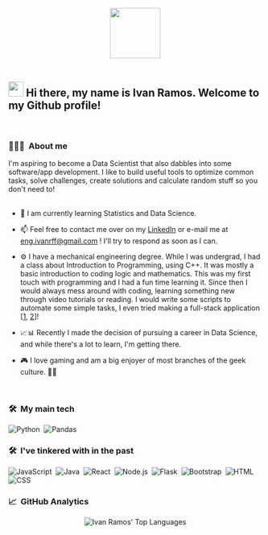 <br/>
<div id="header" align="center">
  <img src="https://media.giphy.com/media/M9gbBd9nbDrOTu1Mqx/giphy.gif" width="100"/>
</div>
</br>

<h2><img src="https://github.com/abdoachhoubi/abdoachhoubi/blob/main/gifs/Hi.gif" width="30"> Hi there, my name is Ivan Ramos. Welcome to my Github profile!</h2>
<br/>

### 👨🏻‍💻 &nbsp;About me

I'm aspiring to become a Data Scientist that also dabbles into some software/app development. I like to build useful tools to optimize common tasks, solve challenges, create solutions and calculate random stuff so you don't need to!
<br/>
<br/>

<!-- - 🔭 Currently working on -->

- 🌱 I am currently learning Statistics and Data Science.
<!-- - 👯 I’m looking to collaborate on ... -->
<!-- - 🤔 I’m looking for help with ... -->
<!-- - 💬 Ask me about ... -->
- 📫 Feel free to contact me over on my [LinkedIn](https://www.linkedin.com/in/ivanrff/) or e-mail me at eng.ivanrff@gmail.com ! I'll try to respond as soon as I can.

- ⚙️ I have a mechanical engineering degree. While I was undergrad, I had a class about Introduction to Programming, using C++. It was mostly a basic introduction to coding logic and mathematics. This was my first touch with programming and I had a fun time learning it. Since then I would always mess around with coding, learning something new through video tutorials or reading. I would write some scripts to automate some simple tasks, I even tried making a full-stack application [[1](https://github.com/ivanrff/frontend-crypto-ecommerce), [2](https://github.com/ivanrff/backend-crypto-ecommerce)]!

- 📈📊 Recently I made the decision of pursuing a career in Data Science, and while there's a lot to learn, I'm getting there.

- 🎮 I love gaming and am a big enjoyer of most branches of the geek culture. 🧙‍♂️
<br/>

### 🛠 &nbsp;My main tech

![Python](https://img.shields.io/badge/-Python-1A3057?style=flat&logo=python)&nbsp;
![Pandas](https://img.shields.io/badge/-Pandas-1A3057?style=flat&logo=pandas)&nbsp;

### 🛠 &nbsp;I've tinkered with in the past

![JavaScript](https://img.shields.io/badge/-JavaScript-1A3057?style=flat&logo=javascript)&nbsp;
![Java](https://img.shields.io/badge/-Java-1A3057?style=flat&logo=Java&logoColor=FFA518)&nbsp;
![React](https://img.shields.io/badge/-React-1A3057?style=flat&logo=react)&nbsp;
![Node.js](https://img.shields.io/badge/-Node.js-1A3057?style=flat&logo=node.js)&nbsp;
![Flask](https://img.shields.io/badge/-Flask-1A3057?style=flat&logo=flask)&nbsp;
![Bootstrap](https://img.shields.io/badge/-Bootstrap-1A3057?style=flat&logo=bootstrap&logoColor=563D7C)&nbsp;
![HTML](https://img.shields.io/badge/-HTML-1A3057?style=flat&logo=HTML5)&nbsp;
![CSS](https://img.shields.io/badge/-CSS-1A3057?style=flat&logo=CSS3&logoColor=1572B6)&nbsp;

### 📈 &nbsp;GitHub Analytics

<p align="center">
<img src="https://github-readme-stats.vercel.app/api/top-langs/?username=ivanrff&layout=compact&theme=algolia&bg_color=0A0A0A" alt="Ivan Ramos' Top Languages"/>
</p>
